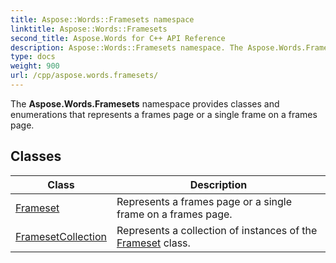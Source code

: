 ```yaml
---
title: Aspose::Words::Framesets namespace
linktitle: Aspose::Words::Framesets
second_title: Aspose.Words for C++ API Reference
description: Aspose::Words::Framesets namespace. The Aspose.Words.Framesets namespace provides classes and enumerations that represents a frames page or a single frame on a frames page in C++.
type: docs
weight: 900
url: /cpp/aspose.words.framesets/
---
```


The **Aspose.Words.Framesets** namespace provides classes and enumerations that represents a frames page or a single frame on a frames page.

## Classes

| Class | Description |
| --- | --- |
| [Frameset](./frameset/) | Represents a frames page or a single frame on a frames page. |
| [FramesetCollection](./framesetcollection/) | Represents a collection of instances of the [Frameset](./frameset/) class. |
